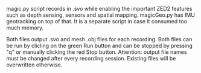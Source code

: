 magic.py script records in .svo while enabling the important ZED2 features such as depth sensing, sensors and spatial mapping.
magicGeo.py has IMU geotracking on top of that. It is a separate script in case it consumed too much memory. 

Both files output .svo and mesh .obj files for each recording.
Both files can be run by clicling on the green Run button and can be stopped by pressing "q" or manually clicking the red Stop button.
Attention: output file names must be changed after every recording session. Existing files will be overwritten otherwise.

